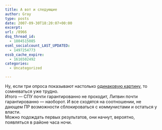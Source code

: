```yaml
---
title: А вот и следующие
author: Gray
type: posts
date: 2007-09-30T18:20:07+00:00
excerpt:
url: /8966
dsq_thread_id:
  - 1804515085
esml_socialcount_LAST_UPDATED:
  - 1497254773
essb_cache_expire:
  - 1616502492
categories:
  - Uncategorized

---
```








Ну, если три опроса показывают настолько <a href="http://pravda.com.ua/news/2007/9/30/64691.htm" target="_blank">одинаковую картину</a>, то сомневаться уже трудно.  
Итого &#8212; СПУ почти гарантированно не проходит, Литвин почти гарантированно &#8212; наоборот. И все сходятся на соотношении, не дающем ПР возможности сблокироваться с коммунистами и остаться у власти.  
Можно подождать первых результатов, они начнут, вероятно, появляться в районе часа ночи.